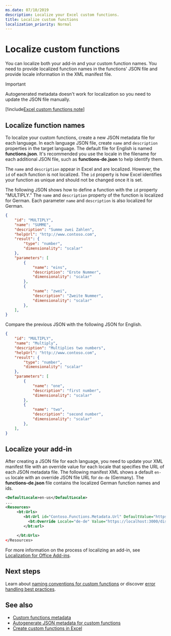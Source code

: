 ```yaml
---
ms.date: 07/10/2019
description: Localize your Excel custom functions. 
title: Localize custom functions
localization_priority: Normal
---
```


# Localize custom functions

You can localize both your add-in and your custom function names. You need to provide localized function names in the functions' JSON file and provide locale information in the XML manifest file.

>[!IMPORTANT]
> Autogenerated metadata doesn't work for localization so you need to update the JSON file manually.

[!include[Excel custom functions note](../includes/excel-custom-functions-note.md)]

## Localize function names

To localize your custom functions, create a new JSON metadata file for each language. In each language JSON file, create `name` and `description` properties in the target language. The default file for English is named **functions.json**. It's recommended you use the locale in the filename for each additional JSON file, such as **functions-de.json** to help identify them.

The `name` and `description` appear in Excel and are localized. However, the `id` of each function is not localized. The `id` property is how Excel identifies your function as unique and should not be changed once it is set.

The following JSON shows how to define a function with the `id` property "MULTIPLY." The `name` and `description` property of the function is localized for German. Each parameter `name` and `description` is also localized for German.

```JSON
{
    "id": "MULTIPLY",
    "name": "SUMME",
    "description": "Summe zwei Zahlen",
    "helpUrl": "http://www.contoso.com",
    "result": {
        "type": "number",
        "dimensionality": "scalar"
    },
    "parameters": [
        {
            "name": "eins",
            "description": "Erste Nummer",
            "dimensionality": "scalar"
        },
        {
            "name": "zwei",
            "description": "Zweite Nummer",
            "dimensionality": "scalar"
        },
    ],
}
```

Compare the previous JSON with the following JSON for English.

```JSON
{
    "id": "MULTIPLY",
    "name": "Multiply",
    "description": "Multiplies two numbers",
    "helpUrl": "http://www.contoso.com",
    "result": {
        "type": "number",
        "dimensionality": "scalar"
    },
    "parameters": [
        {
            "name": "one",
            "description": "first number",
            "dimensionality": "scalar"
        },
        {
            "name": "two",
            "description": "second number",
            "dimensionality": "scalar"
        },
    ],
}
```

## Localize your add-in

After creating a JSON file for each language, you need to update your XML manifest file with an override value for each locale that specifies the URL of each JSON metadata file. The following manifest XML shows a default `en-us` locale with an override JSON file URL for `de-de` (Germany). The **functions-de.json** file contains the localized German function names and ids.

```XML
<DefaultLocale>en-us</DefaultLocale>
...
<Resources>
     <bt:Urls>
        <bt:Url id="Contoso.Functions.Metadata.Url" DefaultValue="https://localhost:3000/dist/functions.json"/>
          <bt:Override Locale="de-de" Value="https://localhost:3000/dist/functions-de.json" />
        </bt:url>
        
     </bt:Urls>
</Resources>
```

For more information on the process of localizing an add-in, see [Localization for Office Add-ins](../develop/localization.md#control-localization-from-the-manifest).

## Next steps
Learn about [naming conventions for custom functions](custom-functions-naming.md) or discover [error handling best practices](custom-functions-errors.md).

## See also

* [Custom functions metadata](custom-functions-json.md)
* [Autogenerate JSON metadata for custom functions](custom-functions-json-autogeneration.md)
* [Create custom functions in Excel](custom-functions-overview.md)
